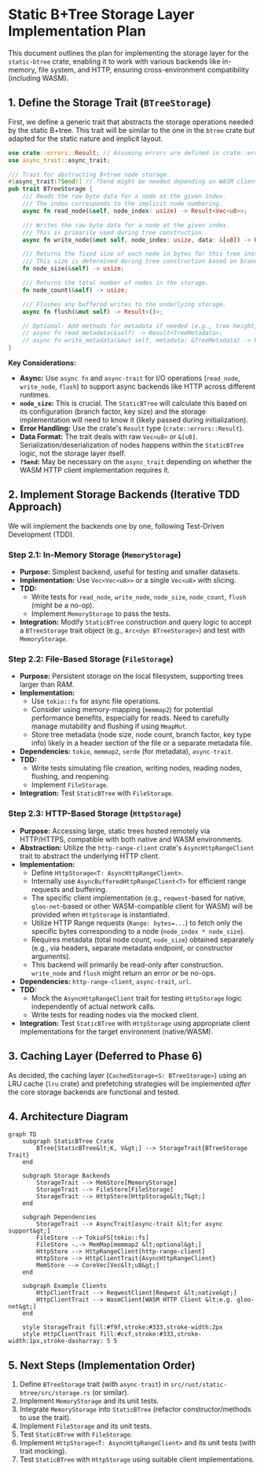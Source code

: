 # Static B+Tree Storage Layer Implementation Plan

This document outlines the plan for implementing the storage layer for the `static-btree` crate, enabling it to work with various backends like in-memory, file system, and HTTP, ensuring cross-environment compatibility (including WASM).

## 1. Define the Storage Trait (`BTreeStorage`)

First, we define a generic trait that abstracts the storage operations needed by the static B+tree. This trait will be similar to the one in the `btree` crate but adapted for the static nature and implicit layout.

```rust
use crate::errors::Result; // Assuming errors are defined in crate::errors
use async_trait::async_trait;

/// Trait for abstracting B+tree node storage.
#[async_trait(?Send)] // ?Send might be needed depending on WASM client needs
pub trait BTreeStorage {
    /// Reads the raw byte data for a node at the given index.
    /// The index corresponds to the implicit node numbering.
    async fn read_node(&self, node_index: usize) -> Result<Vec<u8>>;

    /// Writes the raw byte data for a node at the given index.
    /// This is primarily used during tree construction.
    async fn write_node(&mut self, node_index: usize, data: &[u8]) -> Result<()>;

    /// Returns the fixed size of each node in bytes for this tree instance.
    /// This size is determined during tree construction based on branch factor and key size.
    fn node_size(&self) -> usize;

    /// Returns the total number of nodes in the storage.
    fn node_count(&self) -> usize;

    /// Flushes any buffered writes to the underlying storage.
    async fn flush(&mut self) -> Result<()>;

    // Optional: Add methods for metadata if needed (e.g., tree height, branch factor)
    // async fn read_metadata(&self) -> Result<TreeMetadata>;
    // async fn write_metadata(&mut self, metadata: &TreeMetadata) -> Result<()>;
}
```

**Key Considerations:**

* **Async:** Use `async fn` and `async-trait` for I/O operations (`read_node`, `write_node`, `flush`) to support async backends like HTTP across different runtimes.
* **`node_size`:** This is crucial. The `StaticBTree` will calculate this based on its configuration (branch factor, key size) and the storage implementation will need to know it (likely passed during initialization).
* **Error Handling:** Use the crate's `Result` type (`crate::errors::Result`).
* **Data Format:** The trait deals with raw `Vec<u8>` or `&[u8]`. Serialization/deserialization of nodes happens within the `StaticBTree` logic, not the storage layer itself.
* **`?Send`:** May be necessary on the `async_trait` depending on whether the WASM HTTP client implementation requires it.

## 2. Implement Storage Backends (Iterative TDD Approach)

We will implement the backends one by one, following Test-Driven Development (TDD).

### Step 2.1: In-Memory Storage (`MemoryStorage`)

* **Purpose:** Simplest backend, useful for testing and smaller datasets.
* **Implementation:** Use `Vec<Vec<u8>>` or a single `Vec<u8>` with slicing.
* **TDD:**
  * Write tests for `read_node`, `write_node`, `node_size`, `node_count`, `flush` (might be a no-op).
  * Implement `MemoryStorage` to pass the tests.
* **Integration:** Modify `StaticBTree` construction and query logic to accept a `BTreeStorage` trait object (e.g., `Arc<dyn BTreeStorage>`) and test with `MemoryStorage`.

### Step 2.2: File-Based Storage (`FileStorage`)

* **Purpose:** Persistent storage on the local filesystem, supporting trees larger than RAM.
* **Implementation:**
  * Use `tokio::fs` for async file operations.
  * Consider using memory-mapping (`memmap2`) for potential performance benefits, especially for reads. Need to carefully manage mutability and flushing if using `MmapMut`.
  * Store tree metadata (node size, node count, branch factor, key type info) likely in a header section of the file or a separate metadata file.
* **Dependencies:** `tokio`, `memmap2`, `serde` (for metadata), `async-trait`.
* **TDD:**
  * Write tests simulating file creation, writing nodes, reading nodes, flushing, and reopening.
  * Implement `FileStorage`.
* **Integration:** Test `StaticBTree` with `FileStorage`.

### Step 2.3: HTTP-Based Storage (`HttpStorage`)

* **Purpose:** Accessing large, static trees hosted remotely via HTTP/HTTPS, compatible with both native and WASM environments.
* **Abstraction:** Utilize the `http-range-client` crate's `AsyncHttpRangeClient` trait to abstract the underlying HTTP client.
* **Implementation:**
  * Define `HttpStorage<T: AsyncHttpRangeClient>`.
  * Internally use `AsyncBufferedHttpRangeClient<T>` for efficient range requests and buffering.
  * The specific client implementation (e.g., `reqwest`-based for native, `gloo-net`-based or other WASM-compatible client for WASM) will be provided when `HttpStorage` is instantiated.
  * Utilize HTTP Range requests (`Range: bytes=...`) to fetch only the specific bytes corresponding to a node (`node_index * node_size`).
  * Requires metadata (total node count, `node_size`) obtained separately (e.g., via headers, separate metadata endpoint, or constructor arguments).
  * This backend will primarily be read-only after construction. `write_node` and `flush` might return an error or be no-ops.
* **Dependencies:** `http-range-client`, `async-trait`, `url`.
* **TDD:**
  * Mock the `AsyncHttpRangeClient` trait for testing `HttpStorage` logic independently of actual network calls.
  * Write tests for reading nodes via the mocked client.
* **Integration:** Test `StaticBTree` with `HttpStorage` using appropriate client implementations for the target environment (native/WASM).

## 3. Caching Layer (Deferred to Phase 6)

As decided, the caching layer (`CachedStorage<S: BTreeStorage>`) using an LRU cache (`lru` crate) and prefetching strategies will be implemented *after* the core storage backends are functional and tested.

## 4. Architecture Diagram

```mermaid
graph TD
    subgraph StaticBTree Crate
        BTree[StaticBTree&lt;K, V&gt;] --> StorageTrait{BTreeStorage Trait}
    end

    subgraph Storage Backends
        StorageTrait --> MemStore[MemoryStorage]
        StorageTrait --> FileStore[FileStorage]
        StorageTrait --> HttpStore[HttpStorage&lt;T&gt;]
    end

    subgraph Dependencies
        StorageTrait --> AsyncTrait[async-trait &lt;for async support&gt;]
        FileStore --> TokioFS[tokio::fs]
        FileStore -.-> MemMap[memmap2 &lt;optional&gt;]
        HttpStore --> HttpRangeClient[http-range-client]
        HttpStore --> HttpClientTrait{AsyncHttpRangeClient}
        MemStore --> CoreVec[Vec&lt;u8&gt;]
    end

    subgraph Example Clients
        HttpClientTrait --> ReqwestClient[Reqwest &lt;native&gt;]
        HttpClientTrait --> WasmClient[WASM HTTP Client &lt;e.g. gloo-net&gt;]
    end

    style StorageTrait fill:#f9f,stroke:#333,stroke-width:2px
    style HttpClientTrait fill:#ccf,stroke:#333,stroke-width:1px,stroke-dasharray: 5 5
```

## 5. Next Steps (Implementation Order)

1. Define `BTreeStorage` trait (with `async-trait`) in `src/rust/static-btree/src/storage.rs` (or similar).
2. Implement `MemoryStorage` and its unit tests.
3. Integrate `MemoryStorage` into `StaticBTree` (refactor constructor/methods to use the trait).
4. Implement `FileStorage` and its unit tests.
5. Test `StaticBTree` with `FileStorage`.
6. Implement `HttpStorage<T: AsyncHttpRangeClient>` and its unit tests (with trait mocking).
7. Test `StaticBTree` with `HttpStorage` using suitable client implementations.
